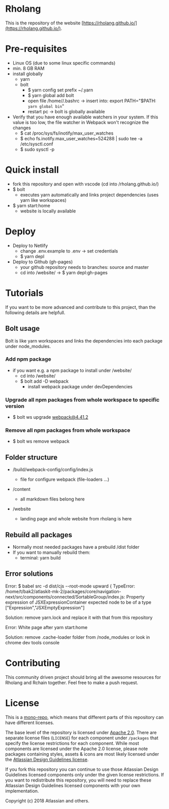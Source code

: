 # Rholang
This is the repository of the website [https://rholang.github.io/](https://rholang.github.io/). 

# Pre-requisites
- Linux OS (due to some linux specific commands)
- min. 8 GB RAM
- install globally
  - yarn
  - bolt
    - $ yarn config set prefix ~/.yarn
    - $ yarn global add bolt
    - open file /home/<name>/.bashrc -> insert into: export PATH="$PATH:` yarn global bin`"
    - restart pc -> bolt is globally available
- Verify that you have enough available watchers in your system. If this value is too low, the file watcher in Webpack won't recognize the changes
  - $ cat /proc/sys/fs/inotify/max_user_watches
  - $ echo fs.inotify.max_user_watches=524288 | sudo tee -a /etc/sysctl.conf
  - $ sudo sysctl -p

# Quick install
- fork this repository and open with vscode (cd into /rholang.github.io/)
- $ bolt
  - executes yarn automatically and links project dependencies (uses yarn like workspaces)
- $ yarn start:home
  - website is locally available


# Deploy
- Deploy to Netlify
  - change .env.example to .env -> set credentials
  - $ yarn depl
- Deploy to Github (gh-pages)
  - your github repository needs to branches: source and master
  - cd into /website/ -> $ yarn depl:gh-pages
  
# Tutorials
If you want to be more advanced and contribute to this project, than the following details are helpfull.

## Bolt usage
Bolt is like yarn workspaces and links the dependencies into each package under node_modules.

### Add npm package
- if you want e.g. a npm package to install under /website/ 
  - cd into /website/
  - $ bolt add -D webpack 
    - install webpack package under devDependencies

### Upgrade all npm packages from whole workspace to specific version
- $ bolt ws upgrade webpack@4.41.2

### Remove all npm packages from whole workspace
- $ bolt ws remove webpack


## Folder structure
- /build/webpack-config/config/index.js
  - file for configure webpack (file-loaders ...)
  
- /content
   - all markdown files belong here

- /website
  - landing page and whole website from rholang is here

## Rebuild all packages
- Normally most needed packages have a prebuild /dist folder
- If you want to manually rebuild them:
  - terminal: yarn build

## Error solutions

Error: $ babel src -d dist/cjs --root-mode upward { TypeError: /home/t/bak2/atlaskit-mk-2/packages/core/navigation-next/src/components/connected/SortableGroup/index.js: Property expression of JSXExpressionContainer expected node to be of a type ["Expression","JSXEmptyExpression"] 

Solution: remove yarn.lock and replace it with that from this repository

Error: White page after yarn start:home

Solution: remove .cache-loader folder from /node_modules or look in chrome dev tools console

# Contributing

This community driven project should bring all the awesome resources for Rholang and Rchain together. Feel free to make a push request.

# License

This is a [mono-repo][monorepo], which means that different parts of this repository can have different licenses.

The base level of the repository is licensed under [Apache 2.0][license]. There are separate license files (`LICENSE`) for each component under `/packages` that specify the license restrictions for each component. While most components are licensed under the Apache 2.0 license, please note packages containing styles, assets & icons are most likely licensed under the [Atlassian Design Guidelines license][adg_license].

If you fork this repository you can continue to use those Atlassian Design Guidelines licensed components only under the given license restrictions. If you want to redistribute this repository, you will need to replace these Atlassian Design Guidelines licensed components with your own implementation.

Copyright (c) 2018 Atlassian and others.

[adg]: http://atlassian.design/ 'Atlassian Design Guidelines'
[adg_license]: https://atlassian.design/guidelines/handy/license
[contributing_repo]: ./CONTRIBUTING.md
[contributing_site]: https://atlaskit.atlassian.com/docs/guides/contributing
[license]: ./LICENSE
[atlaskitregistry]: https://atlaskit.atlassian.com/ 'Atlaskit Registry'
[codeofconduct]: ./CODE_OF_CONDUCT.md
[monorepo]: https://github.com/babel/babel/blob/master/doc/design/monorepo.md
